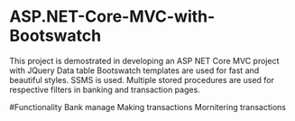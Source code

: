 # ASP.NET-Core-MVC-with-Bootswatch
This project is demostrated in developing an ASP NET Core MVC project with JQuery Data table
Bootswatch templates are used for fast and beautiful styles.
SSMS is used. Multiple stored procedures are used for respective filters in banking and transaction pages.

#Functionality
Bank manage
Making transactions
Mornitering transactions

